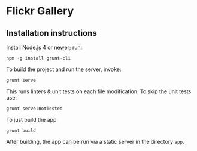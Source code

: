 # Flickr Gallery

## Installation instructions

Install Node.js 4 or newer; run:

```
npm -g install grunt-cli
```

To build the project and run the server, invoke:

```
grunt serve
```

This runs linters & unit tests on each file modification. To skip the unit tests use:

```
grunt serve:notTested
```

To just build the app:

```
grunt build
```

After building, the app can be run via a static server in the directory `app`.
